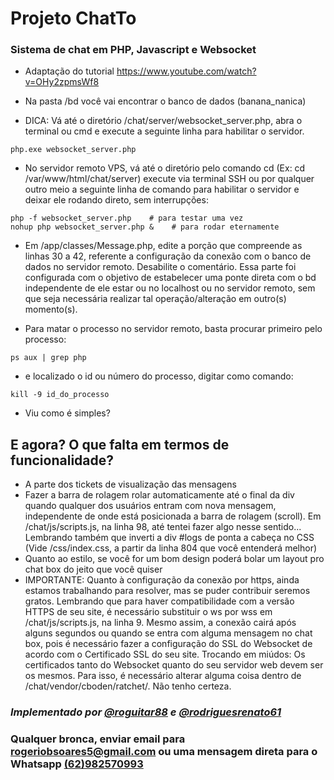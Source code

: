 # Projeto ChatTo
### Sistema de chat em PHP, Javascript e Websocket

- Adaptação do tutorial https://www.youtube.com/watch?v=OHy2zpmsWf8

- Na pasta /bd você vai encontrar o banco de dados (banana_nanica)

- DICA: Vá até o diretório /chat/server/websocket_server.php, abra o terminal ou cmd e execute a seguinte linha para habilitar o servidor.
```
php.exe websocket_server.php
```

- No servidor remoto VPS, vá até o diretório pelo comando cd (Ex: cd /var/www/html/chat/server) execute via terminal SSH ou por qualquer outro meio a seguinte linha de comando para habilitar o servidor e deixar ele rodando direto, sem interrupções:
```
php -f websocket_server.php    # para testar uma vez
nohup php websocket_server.php &    # para rodar eternamente
```

- Em /app/classes/Message.php, edite a porção que compreende as linhas 30 a 42, referente a configuração da conexão com o banco de dados no servidor remoto. Desabilite o comentário. Essa parte foi configurada com o objetivo de estabelecer uma ponte direta com o bd independente de ele estar ou no localhost ou no servidor remoto, sem que seja necessária realizar tal operação/alteração em outro(s) momento(s).

- Para matar o processo no servidor remoto, basta procurar primeiro pelo processo:
```
ps aux | grep php
```

- e localizado o id ou número do processo, digitar como comando:
```
kill -9 id_do_processo
```

- Viu como é simples?


## E agora? O que falta em termos de funcionalidade?
- A parte dos tickets de visualização das mensagens
- Fazer a barra de rolagem rolar automaticamente até o final da div quando qualquer dos usuários entram com nova mensagem, independente de onde está posicionada a barra de rolagem (scroll). Em /chat/js/scripts.js, na linha 98, até tentei fazer algo nesse sentido... Lembrando também que inverti a div #logs de ponta a cabeça no CSS (Vide /css/index.css, a partir da linha 804 que você entenderá melhor)
- Quanto ao estilo, se você for um bom design poderá bolar um layout pro chat box do jeito que você quiser
- IMPORTANTE: Quanto à configuração da conexão por https, ainda estamos trabalhando para resolver, mas se puder contribuir seremos gratos. Lembrando que para haver compatibilidade com a versão HTTPS de seu site, é necessário substituir o ws por wss em /chat/js/scripts.js, na linha 9. Mesmo assim, a conexão cairá após alguns segundos ou quando se entra com alguma mensagem no chat box, pois é necessário fazer a configuração do SSL do Websocket de acordo com o Certificado SSL do seu site. Trocando em miúdos: Os certificados tanto do Websocket quanto do seu servidor web devem ser os mesmos. Para isso, é necessário alterar alguma coisa dentro de /chat/vendor/cboden/ratchet/. Não tenho certeza.


### ***Implementado por [@roguitar88](https://github.com/roguitar88) e [@rodriguesrenato61](https://github.com/rodriguesrenato61)***

### Qualquer bronca, enviar email para rogeriobsoares5@gmail.com ou uma mensagem direta para o Whatsapp [(62)982570993](http://wa.me/5562982570993)
